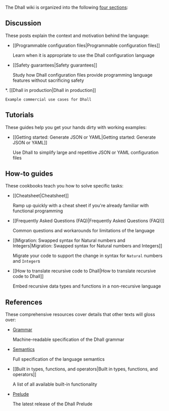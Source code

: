 The Dhall wiki is organized into the following [four sections][documentation]:

## Discussion

These posts explain the context and motivation behind the language:

*   [[Programmable configuration files|Programmable configuration files]]

    Learn when it is appropriate to use the Dhall configuration language

*   [[Safety guarantees|Safety guarantees]]

    Study how Dhall configuration files provide programming language features without sacrificing safety

*.  [[Dhall in production|Dhall in production]]

    Example commercial use cases for Dhall

## Tutorials

These guides help you get your hands dirty with working examples:

*   [[Getting started: Generate JSON or YAML|Getting started: Generate JSON or YAML]]

    Use Dhall to simplify large and repetitive JSON or YAML configuration files

## How-to guides

These cookbooks teach you how to solve specific tasks:

*   [[Cheatsheet|Cheatsheet]]

    Ramp up quickly with a cheat sheet if you're already familiar with functional programming

*   [[Frequently Asked Questions (FAQ)|Frequently Asked Questions (FAQ)]]

    Common questions and workarounds for limitations of the language

*   [[Migration: Swapped syntax for Natural numbers and Integers|Migration: Swapped syntax for Natural numbers and Integers]]

    Migrate your code to support the change in syntax for `Natural` numbers and `Integer`s

*   [[How to translate recursive code to Dhall|How to translate recursive code to Dhall]]

    Embed recursive data types and functions in a non-recursive language

## References

These comprehensive resources cover details that other texts will gloss over:

*   [Grammar](https://github.com/dhall-lang/dhall-lang/blob/master/standard/dhall.abnf)

    Machine-readable specification of the Dhall grammar

*   [Semantics](https://github.com/dhall-lang/dhall-lang/blob/master/standard/semantics.md)

    Full specification of the language semantics

*   [[Built in types, functions, and operators|Built in types, functions, and operators]]

    A list of all available built-in functionality

*   [Prelude](http://prelude.dhall-lang.org/)

    The latest release of the Dhall Prelude

[documentation]: https://www.divio.com/en/blog/documentation/
